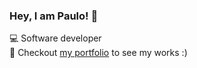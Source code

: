 ### Hey, I am Paulo! 👋

💻 Software developer <br />
💼 Checkout <a href="https://paulobacelar.github.io">my portfolio</a> to see my works :)

